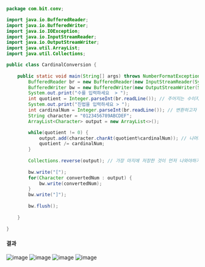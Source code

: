 ``` java  
package com.bit.conv;

import java.io.BufferedReader;
import java.io.BufferedWriter;
import java.io.IOException;
import java.io.InputStreamReader;
import java.io.OutputStreamWriter;
import java.util.ArrayList;
import java.util.Collections;

public class CardinalConversion {
    
    public static void main(String[] args) throws NumberFormatException, IOException {
        BufferedReader br = new BufferedReader(new InputStreamReader(System.in));
        BufferedWriter bw = new BufferedWriter(new OutputStreamWriter(System.out));
        System.out.print("수를 입력하세요  > ");
        int quotient = Integer.parseInt(br.readLine()); // 주어지는 수이자 나중에는 몫
        System.out.print("진법을 입력하세요 > ");
        int cardinalNum = Integer.parseInt(br.readLine()); // 변환하고자 하는 진법
        String character = "0123456789ABCDEF";
        ArrayList<Character> output = new ArrayList<>();

        while(quotient != 0) {
            output.add(character.charAt(quotient%cardinalNum)); // 나머지를 저장하고 String character에서 나머지 숫자에 맞응 위치에 값을 하나씩 꺼내서 ArrayList에 저장
            quotient /= cardinalNum;
        }
        
        Collections.reverse(output); // 가장 마지에 저장한 것이 먼저 나와야하기 때문에 거꾸로 출력
        
        bw.write("[");
        for(Character convertedNum : output) {
            bw.write(convertedNum);
        }
        bw.write("]");
        
        bw.flush();
        
    }
 
}
```  
#### 결과  
![image](https://user-images.githubusercontent.com/67041069/87869901-85a00180-c9de-11ea-83c7-d63a6ae8522a.png)  ![image](https://user-images.githubusercontent.com/67041069/87869905-8cc70f80-c9de-11ea-9aa0-8a84f3b450f5.png)  ![image](https://user-images.githubusercontent.com/67041069/87870033-58a01e80-c9df-11ea-956b-cc317e49d175.png)  ![image](https://user-images.githubusercontent.com/67041069/87870020-40c89a80-c9df-11ea-9f61-96e84cd0c367.png)

